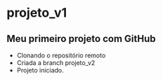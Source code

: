 # projeto_v1

## Meu primeiro projeto com GitHub
- Clonando o repositório remoto
- Criada a branch projeto_v2 
- Projeto iniciado.